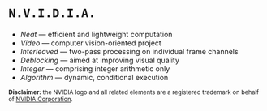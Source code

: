 # `N.V.I.D.I.A.`
- *Neat* — efficient and lightweight computation
- *Video* — computer vision-oriented project
- *Interleaved* — two-pass processing on individual frame channels
- *Deblocking* — aimed at improving visual quality
- *Integer* — comprising integer arithmetic only
- *Algorithm* — dynamic, conditional execution

<sup>**Disclaimer:** the NVIDIA logo and all related elements are a registered trademark on behalf of [NVIDIA Corporation](https://www.nvidia.com/en-us/about-nvidia/legal-info/).</sup>